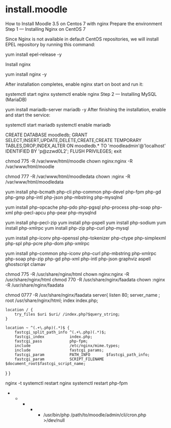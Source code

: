 # install.moodle
 
 
 
 
 How to Install Moodle 3.5 on Centos 7 with nginx
Prepare the environment
Step 1 — Installing Nginx on CentOS 7

Since Nginx is not available in default CentOS repositories, we will install EPEL repository by running this command:

yum install epel-release -y

Install nginx

yum install nginx -y

After installation completes, enable nginx start on boot and run it:

systemctl start nginx
systemctl enable nginx
Step 2 — Installing MySQL (MariaDB)

yum install mariadb-server mariadb -y
After finishing the installation, enable and start the service:

systemctl start mariadb
systemctl enable mariadb
  
 CREATE DATABASE moodledb;
 GRANT SELECT,INSERT,UPDATE,DELETE,CREATE,CREATE TEMPORARY TABLES,DROP,INDEX,ALTER ON moodledb.* TO 'moodleadmin'@'localhost' IDENTIFIED BY 'p@zzwd0L2';
  FLUSH PRIVILEGES;
  exit
  
  chmod 775 -R /var/www/html/moodle
chown nginx:nginx -R /var/www/html/moodle

 chmod 777 -R /var/www/html/moodledata
 chown :nginx -R /var/www/html/moodledata


 yum install php-bcmath php-cli php-common php-devel php-fpm php-gd php-gmp php-intl php-json php-mbstring php-mysqlnd 

yum install php-opcache php-pdo php-pgsql php-process  php-soap  php-xml php-pecl-apcu  php-pear php-mysqlnd 
 
yum install  php-pecl-zip 
yum install php-pspell
yum install php-sodium 
yum install  php-xmlrpc
yum install php-zip   php-curl php-mysql 

yum install php-iconv php-openssl php-tokenizer php-ctype  php-simplexml  php-spl  php-pcre  php-dom php-xmlrpc 


yum install php-common php-iconv php-curl php-mbstring php-xmlrpc php-soap php-zip php-gd php-xml php-intl php-json  graphviz aspell ghostscript clamav



 chmod 775 -R /usr/share/nginx/html
 chown nginx:nginx -R /usr/share/nginx/html
 chmod 770 -R /usr/share/nginx/faadata
 chown :nginx -R /usr/share/nginx/faadata
 
  chmod 0777 -R /usr/share/nginx/faadata
server{
   listen 80;
    server_name ;
    root        /usr/share/nginx/html;
    index       index.php;

    location / {
        try_files $uri $uri/ /index.php?$query_string;
    }

    location ~ ^(.+\.php)(.*)$ {
        fastcgi_split_path_info ^(.+\.php)(.*)$;
        fastcgi_index           index.php;
        fastcgi_pass            php-fpm;
        include                 /etc/nginx/mime.types;
        include                 fastcgi_params;
        fastcgi_param           PATH_INFO       $fastcgi_path_info;
        fastcgi_param           SCRIPT_FILENAME $document_root$fastcgi_script_name;
}
}

 nginx -t
 systemctl restart nginx
 systemctl restart php-fpm

* * * * *    /usr/bin/php /path/to/moodle/admin/cli/cron.php >/dev/null


